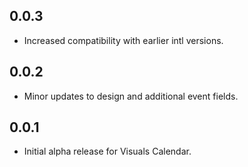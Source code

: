 ## 0.0.3

* Increased compatibility with earlier intl versions.

## 0.0.2

* Minor updates to design and additional event fields.

## 0.0.1

* Initial alpha release for Visuals Calendar.
